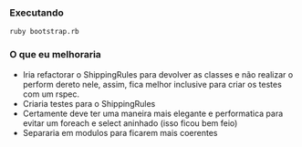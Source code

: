 ### Executando ###

```
ruby bootstrap.rb
```

### O que eu melhoraria ###
 - Iria refactorar o ShippingRules para devolver as classes e não realizar o perform dereto nele, assim, fica melhor inclusive para criar os testes com um rspec.
 - Criaria testes para o ShippingRules
 - Certamente deve ter uma maneira mais elegante e performatica para evitar um foreach e select aninhado (isso ficou bem feio)
 - Separaria em modulos para ficarem mais coerentes

